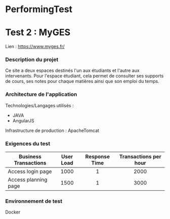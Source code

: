 # PerformingTest

# Test 2 : MyGES
Lien : https://www.myges.fr/

### Description du projet

Ce site a deux espaces destinés l'un aux étudiants et l'autre aux intervenants. Pour l'espace étudiant, cela permet de consulter ses supports de cours, ses notes pour chaque matières ainsi que son emploi du temps. 

### Architecture de l'application 

Technologies/Langages utilisés :
- JAVA
- AngularJS

Infrastructure de production : ApacheTomcat

### Exigences du test

| Business Transactions | User Load | Response Time | Transactions per hour |
|--------------|:-----------:|:------------:|:------------:|
| Access login page | 1000 | 1 | 2000 |
| Access planning page | 1500 | 1 | 3000 |

### Environnement de test

Docker


